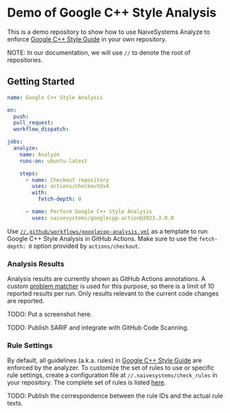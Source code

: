 # Demo of Google C++ Style Analysis

This is a demo repository to show how to use NaiveSystems Analyze to enforce
[Google C++ Style Guide](https://google.github.io/styleguide/cppguide.html)
in your own repository.

NOTE:
In our documentation, we will use `//` to denote the root of repositories.

## Getting Started

```yaml
name: Google C++ Style Analysis

on:
  push:
  pull_request:
  workflow_dispatch:

jobs:
  analyze:
    name: Analyze
    runs-on: ubuntu-latest

    steps:
      - name: Checkout repository
        uses: actions/checkout@v4
        with:
          fetch-depth: 0

      - name: Perform Google C++ Style Analysis
        uses: naivesystems/googlecpp-action@2023.3.0.0
```

Use [`//.github/workflows/googlecpp-analysis.yml`](https://github.com/naivesystems/googlecpp-demo/blob/main/.github/workflows/googlecpp-analysis.yml)
as a template to run Google C++ Style Analysis in GitHub Actions. Make sure
to use the `fetch-depth: 0` option provided by `actions/checkout`.

### Analysis Results

Analysis results are currently shown as GitHub Actions annotations. A custom
[problem matcher](https://github.com/naivesystems/googlecpp-image/blob/main/matcher.json)
is used for this purpose, so there is a limit of 10 reported results per run.
Only results relevant to the current code changes are reported.

TODO:
Put a screenshot here.

TODO:
Publish SARIF and integrate with GitHub Code Scanning.

### Rule Settings

By default, all guidelines (a.k.a. rules) in [Google C++ Style Guide](https://google.github.io/styleguide/cppguide.html)
are enforced by the analyzer. To customize the set of rules to use or specific
rule settings, create a configuration file at `//.naivesystems/check_rules` in
your repository. The complete set of rules is listed [here](https://github.com/naivesystems/googlecpp-image/blob/main/google_cpp.check_rules.txt).

TODO:
Publish the correspondence between the rule IDs and the actual rule texts.
